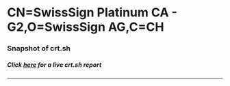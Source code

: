 # CN=SwissSign Platinum CA - G2,O=SwissSign AG,C=CH
### Snapshot of crt.sh
##### Click [here](https://crt.sh/?q=Serial_00AAEC07372B607A763535E76CEE3E42) for a live crt.sh report

---
